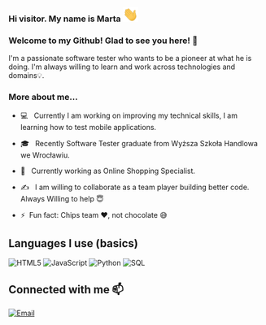 ### Hi visitor. My name is Marta <img src="https://github.com/jatin-pahuja/jatin-pahuja/blob/master/Hi.gif" width="30px">
### Welcome to my Github! Glad to see you here! 🤩 


I'm a passionate software tester who wants to be a pioneer at what he is doing. I'm always willing to learn and work across technologies and domains💡.

### More about me...

- 💻 &nbsp; Currently I am working on improving my technical skills, I am learning how to test mobile applications.

- 🎓 &nbsp; Recently Software Tester graduate from Wyższa Szkoła Handlowa we Wrocławiu.

- 🌱 &nbsp; Currently working as Online Shopping Specialist.

- ✍️ &nbsp; I am willing to collaborate as a team player building better code. Always Willing to help 😇

- ⚡&nbsp; Fun fact: Chips team :heart:, not chocolate :sweat_smile: 


## Languages I use (basics)

![HTML5](https://img.shields.io/badge/-HTML5-000000?style=flat&logo=html5)
![JavaScript](https://img.shields.io/badge/-JavaScript-000000?style=flat&logo=javascript)
![Python](https://img.shields.io/badge/-Python-000000?style=flat&logo=python)
![SQL](https://img.shields.io/badge/-SQL-000000?style=flat&logo=postgresql)

## Connected with me 📫
<a href="mailto:mkdydak@gmail.com"><img alt="Email" src="https://img.shields.io/badge/Email-mkdydak@gmail.com-blue?style=flat&logo=gmail"></a>
</p>





